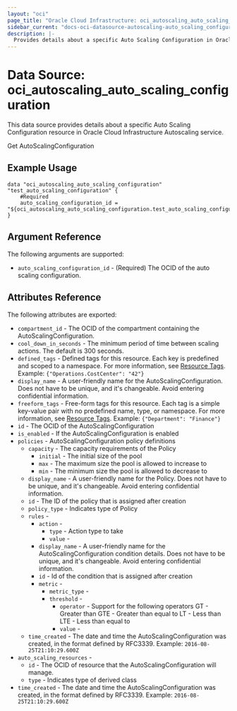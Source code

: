 ```yaml
---
layout: "oci"
page_title: "Oracle Cloud Infrastructure: oci_autoscaling_auto_scaling_configuration"
sidebar_current: "docs-oci-datasource-autoscaling-auto_scaling_configuration"
description: |-
  Provides details about a specific Auto Scaling Configuration in Oracle Cloud Infrastructure Autoscaling service
---
```


# Data Source: oci_autoscaling_auto_scaling_configuration
This data source provides details about a specific Auto Scaling Configuration resource in Oracle Cloud Infrastructure Autoscaling service.

Get AutoScalingConfiguration

## Example Usage

```hcl
data "oci_autoscaling_auto_scaling_configuration" "test_auto_scaling_configuration" {
	#Required
	auto_scaling_configuration_id = "${oci_autoscaling_auto_scaling_configuration.test_auto_scaling_configuration.id}"
}
```

## Argument Reference

The following arguments are supported:

* `auto_scaling_configuration_id` - (Required) The OCID of the auto scaling configuration.


## Attributes Reference

The following attributes are exported:

* `compartment_id` - The OCID of the compartment containing the AutoScalingConfiguration. 
* `cool_down_in_seconds` - The minimum period of time between scaling actions. The default is 300 seconds. 
* `defined_tags` - Defined tags for this resource. Each key is predefined and scoped to a namespace. For more information, see [Resource Tags](https://docs.cloud.oracle.com/iaas/Content/General/Concepts/resourcetags.htm).  Example: `{"Operations.CostCenter": "42"}` 
* `display_name` - A user-friendly name for the AutoScalingConfiguration. Does not have to be unique, and it's changeable. Avoid entering confidential information. 
* `freeform_tags` - Free-form tags for this resource. Each tag is a simple key-value pair with no predefined name, type, or namespace. For more information, see [Resource Tags](https://docs.cloud.oracle.com/iaas/Content/General/Concepts/resourcetags.htm).  Example: `{"Department": "Finance"}` 
* `id` - The OCID of the AutoScalingConfiguration
* `is_enabled` - If the AutoScalingConfiguration is enabled
* `policies` - AutoScalingConfiguration policy definitions 
	* `capacity` - The capacity requirements of the Policy
		* `initial` - The initial size of the pool
		* `max` - The maximum size the pool is allowed to increase to
		* `min` - The minimum size the pool is allowed to decrease to
	* `display_name` - A user-friendly name for the Policy. Does not have to be unique, and it's changeable. Avoid entering confidential information. 
	* `id` - The ID of the policy that is assigned after creation
	* `policy_type` - Indicates type of Policy
	* `rules` - 
		* `action` - 
			* `type` - Action type to take
			* `value` - 
		* `display_name` - A user-friendly name for the AutoScalingConfiguration condition details. Does not have to be unique, and it's changeable. Avoid entering confidential information. 
		* `id` - Id of the condition that is assigned after creation
		* `metric` - 
			* `metric_type` - 
			* `threshold` - 
				* `operator` - Support for the following operators GT  - Greater than GTE - Greater than equal to LT  - Less than LTE - Less than equal to 
				* `value` - 
	* `time_created` - The date and time the AutoScalingConfiguration was created, in the format defined by RFC3339. Example: `2016-08-25T21:10:29.600Z` 
* `auto_scaling_resources` - 
	* `id` - The OCID of resource that the AutoScalingConfiguration will manage. 
	* `type` - Indicates type of derived class
* `time_created` - The date and time the AutoScalingConfiguration was created, in the format defined by RFC3339. Example: `2016-08-25T21:10:29.600Z` 

